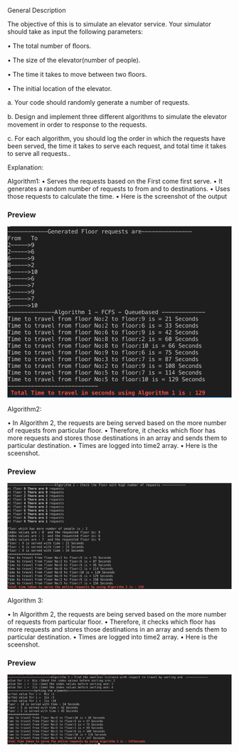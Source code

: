 General Description

The objective of this is to simulate an elevator service. Your simulator should take as input the following parameters:

• The total number of ﬂoors.

• The size of the elevator(number of people).

• The time it takes to move between two ﬂoors.

• The initial location of the elevator.

a. Your code should randomly generate a number of requests.

b. Design and implement three diﬀerent algorithms to simulate the elevator movement in order to response to the requests.

c. For each algorithm, you should log the order in which the requests have been served, the time it takes to serve each request, and total time it takes to serve all requests..


Explanation: 

Algorithm1:
•	Serves the requests based on the First come first serve.
•	It generates a random number of requests to from and to destinations.
•	Uses those requests to calculate the time.
•	Here is the screenshot of the output
### Preview
![Resume Screenshot](/Alg1.png)

Algorithm2: 

•	In Algorithm 2, the requests are being served based on the more number of requests from particular floor.
•	Therefore, it checks which floor has more requests and stores those destinations in an array and sends them to particular destination.
•	Times are logged into time2 array.
•	Here is the sceenshot.

### Preview
![Resume Screenshot](/alg2.png)

Algorithm 3: 

•	In Algorithm 2, the requests are being served based on the more number of requests from particular floor.
•	Therefore, it checks which floor has more requests and stores those destinations in an array and sends them to particular destination.
•	Times are logged into time2 array.
•	Here is the sceenshot.
### Preview
![Resume Screenshot](/Algo3.png)
